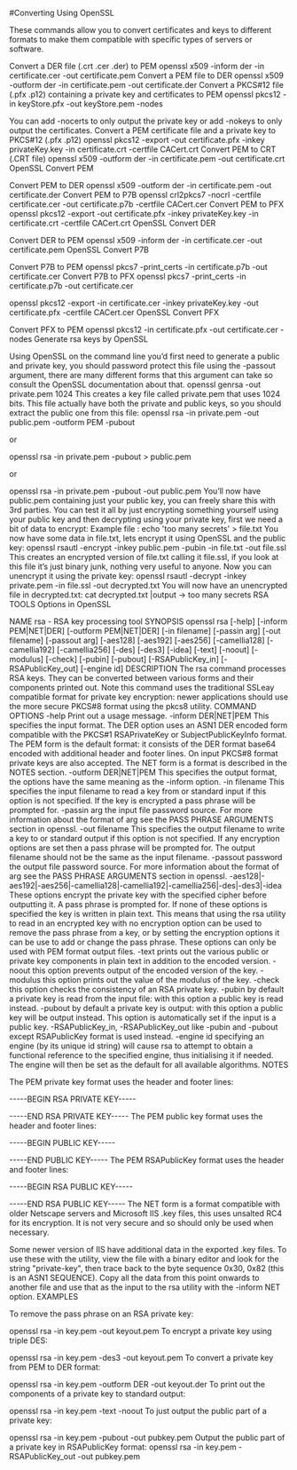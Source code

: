 #Converting Using OpenSSL

These commands allow you to convert certificates and keys to different formats to make them compatible with specific types of servers or software.

Convert a DER file (.crt .cer .der) to PEM
openssl x509 -inform der -in certificate.cer -out certificate.pem
Convert a PEM file to DER
openssl x509 -outform der -in certificate.pem -out certificate.der
Convert a PKCS#12 file (.pfx .p12) containing a private key and certificates to PEM
openssl pkcs12 -in keyStore.pfx -out keyStore.pem -nodes

You can add -nocerts to only output the private key or add -nokeys to only output the certificates.
Convert a PEM certificate file and a private key to PKCS#12 (.pfx .p12)
openssl pkcs12 -export -out certificate.pfx -inkey privateKey.key -in certificate.crt -certfile CACert.crt
Convert PEM to CRT (.CRT file)
openssl x509 -outform der -in certificate.pem -out certificate.crt
OpenSSL Convert PEM

Convert PEM to DER
openssl x509 -outform der -in certificate.pem -out certificate.der
Convert PEM to P7B
openssl crl2pkcs7 -nocrl -certfile certificate.cer -out certificate.p7b -certfile CACert.cer
Convert PEM to PFX
openssl pkcs12 -export -out certificate.pfx -inkey privateKey.key -in certificate.crt -certfile CACert.crt
OpenSSL Convert DER

Convert DER to PEM
openssl x509 -inform der -in certificate.cer -out certificate.pem
OpenSSL Convert P7B

Convert P7B to PEM
openssl pkcs7 -print_certs -in certificate.p7b -out certificate.cer
Convert P7B to PFX
openssl pkcs7 -print_certs -in certificate.p7b -out certificate.cer

openssl pkcs12 -export -in certificate.cer -inkey privateKey.key -out certificate.pfx -certfile CACert.cer
OpenSSL Convert PFX

Convert PFX to PEM
openssl pkcs12 -in certificate.pfx -out certificate.cer -nodes
Generate rsa keys by OpenSSL

Using OpenSSL on the command line you’d first need to generate a public and private key, you should password protect this file using the -passout argument, there are many different forms that this argument can take so consult the OpenSSL documentation about that.
openssl genrsa -out private.pem 1024
This creates a key file called private.pem that uses 1024 bits. This file actually have both the private and public keys, so you should extract the public one from this file:
openssl rsa -in private.pem -out public.pem -outform PEM -pubout

or

openssl rsa -in private.pem -pubout > public.pem

or

openssl rsa -in private.pem -pubout -out public.pem
You’ll now have public.pem containing just your public key, you can freely share this with 3rd parties. You can test it all by just encrypting something yourself using your public key and then decrypting using your private key, first we need a bit of data to encrypt:
Example file :
echo 'too many secrets' > file.txt
You now have some data in file.txt, lets encrypt it using OpenSSL and the public key:
openssl rsautl -encrypt -inkey public.pem -pubin -in file.txt -out file.ssl
This creates an encrypted version of file.txt calling it file.ssl, if you look at this file it’s just binary junk, nothing very useful to anyone. Now you can unencrypt it using the private key:
openssl rsautl -decrypt -inkey private.pem -in file.ssl -out decrypted.txt
You will now have an unencrypted file in decrypted.txt:
cat decrypted.txt
|output -> too many secrets
RSA TOOLS Options in OpenSSL

NAME
rsa - RSA key processing tool
SYNOPSIS
openssl rsa [-help] [-inform PEM|NET|DER] [-outform PEM|NET|DER] [-in filename] [-passin arg] [-out filename] [-passout arg] [-aes128] [-aes192] [-aes256] [-camellia128] [-camellia192] [-camellia256] [-des] [-des3] [-idea] [-text] [-noout] [-modulus] [-check] [-pubin] [-pubout] [-RSAPublicKey_in] [-RSAPublicKey_out] [-engine id]
DESCRIPTION
The rsa command processes RSA keys. They can be converted between various forms and their components printed out. Note this command uses the traditional SSLeay compatible format for private key encryption: newer applications should use the more secure PKCS#8 format using the pkcs8 utility.
COMMAND OPTIONS
-help
Print out a usage message.
-inform DER|NET|PEM
This specifies the input format. The DER option uses an ASN1 DER encoded form compatible with the PKCS#1 RSAPrivateKey or SubjectPublicKeyInfo format. The PEM form is the default format: it consists of the DER format base64 encoded with additional header and footer lines. On input PKCS#8 format private keys are also accepted. The NET form is a format is described in the NOTES section.
-outform DER|NET|PEM
This specifies the output format, the options have the same meaning as the -inform option.
-in filename
This specifies the input filename to read a key from or standard input if this option is not specified. If the key is encrypted a pass phrase will be prompted for.
-passin arg
the input file password source. For more information about the format of arg see the PASS PHRASE ARGUMENTS section in openssl.
-out filename
This specifies the output filename to write a key to or standard output if this option is not specified. If any encryption options are set then a pass phrase will be prompted for. The output filename should not be the same as the input filename.
-passout password
the output file password source. For more information about the format of arg see the PASS PHRASE ARGUMENTS section in openssl.
-aes128|-aes192|-aes256|-camellia128|-camellia192|-camellia256|-des|-des3|-idea
These options encrypt the private key with the specified cipher before outputting it. A pass phrase is prompted for. If none of these options is specified the key is written in plain text. This means that using the rsa utility to read in an encrypted key with no encryption option can be used to remove the pass phrase from a key, or by setting the encryption options it can be use to add or change the pass phrase. These options can only be used with PEM format output files.
-text
prints out the various public or private key components in plain text in addition to the encoded version.
-noout
this option prevents output of the encoded version of the key.
-modulus
this option prints out the value of the modulus of the key.
-check
this option checks the consistency of an RSA private key.
-pubin
by default a private key is read from the input file: with this option a public key is read instead.
-pubout
by default a private key is output: with this option a public key will be output instead. This option is automatically set if the input is a public key.
-RSAPublicKey_in, -RSAPublicKey_out
like -pubin and -pubout except RSAPublicKey format is used instead.
-engine id
specifying an engine (by its unique id string) will cause rsa to attempt to obtain a functional reference to the specified engine, thus initialising it if needed. The engine will then be set as the default for all available algorithms.
NOTES

The PEM private key format uses the header and footer lines:

-----BEGIN RSA PRIVATE KEY-----

-----END RSA PRIVATE KEY-----
The PEM public key format uses the header and footer lines:

-----BEGIN PUBLIC KEY-----

-----END PUBLIC KEY-----
The PEM RSAPublicKey format uses the header and footer lines:

-----BEGIN RSA PUBLIC KEY-----

-----END RSA PUBLIC KEY-----
The NET form is a format compatible with older Netscape servers and Microsoft IIS .key files, this uses unsalted RC4 for its encryption. It is not very secure and so should only be used when necessary.

Some newer version of IIS have additional data in the exported .key files. To use these with the utility, view the file with a binary editor and look for the string "private-key", then trace back to the byte sequence 0x30, 0x82 (this is an ASN1 SEQUENCE). Copy all the data from this point onwards to another file and use that as the input to the rsa utility with the -inform NET option.
EXAMPLES

To remove the pass phrase on an RSA private key:

 openssl rsa -in key.pem -out keyout.pem
To encrypt a private key using triple DES:

 openssl rsa -in key.pem -des3 -out keyout.pem
To convert a private key from PEM to DER format:

  openssl rsa -in key.pem -outform DER -out keyout.der
To print out the components of a private key to standard output:

  openssl rsa -in key.pem -text -noout
To just output the public part of a private key:

  openssl rsa -in key.pem -pubout -out pubkey.pem
Output the public part of a private key in RSAPublicKey format:
  openssl rsa -in key.pem -RSAPublicKey_out -out pubkey.pem
